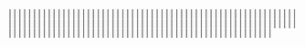 | <!-- Enlace de A E S --> | | |
| <!-- Enlace de juanmaaf --> | | |
| <!-- Enlace de giorgiogiovanni --> | | |
| <!-- Enlace de juanbarearojo --> | | |
| <!-- Enlace de sweetiepitie --> | | |
| <!-- Enlace de jacarmona364 --> | | |
| <!-- Enlace de lmchaves --> | | |
| <!-- Enlace de FabriConde --> | | |
| <!-- Enlace de FerniCuesta --> | | |
| <!-- Enlace de "1E04" --> | | |
| <!-- Enlace de adiazcencillo --> | | |
| <!-- Enlace de hossam1522 --> | | |
| <!-- Enlace de clara99gf --> | | |
| <!-- Enlace de Antoniogm03 --> | | |
| <!-- Enlace de SantiGarvin --> | | |
| <!-- Enlace de evaanngiil --> | | |
| <!-- Enlace de blancagiron --> | | |
| <!-- Enlace de GaelGoncalvesAlba --> | | |
| <!-- Enlace de abbonno --> | | |
| <!-- Enlace de davidgutierrezperez --> | | |
| <!-- Enlace de H M --> | | |
| <!-- Enlace de MatteoImbrosciano --> | | |
| <!-- Enlace de MCL-2024 --> | | |
| <!-- Enlace de JLombar --> | | |
| <!-- Enlace de joselopez10014 --> | | |
| <!-- Enlace de mmnuria --> | | |
| <!-- Enlace de M S C --> | | |
| <!-- Enlace de javiernavacapa --> | | |
| <!-- Enlace de N G P --> | | |
| <!-- Enlace de Carlosmapego8 --> | | |
| <!-- Enlace de Mario25402 --> | | |
| <!-- Enlace de Pablorc7 --> | | |
| <!-- Enlace de mrh117 --> | | |
| <!-- Enlace de LuRDR --> | | |
| <!-- Enlace de MarioRgzLpz --> | | |
| <!-- Enlace de antoniorr02 --> | | |
| <!-- Enlace de eigenric --> | | |
| <!-- Enlace de enger2003 --> | | |
| <!-- Enlace de R S A --> | | |
| <!-- Enlace de wickeet --> | | |
| <!-- Enlace de ChinChainis --> | | |
| <!-- Enlace de S V A B S --> | | |
| <!-- Enlace de pablotl0 --> | | |

